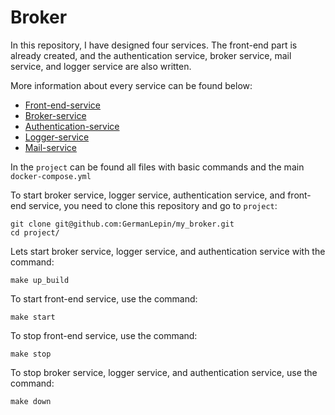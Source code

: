 Broker
=============

In this repository, I have designed four services. The front-end part is already created, and the authentication service, broker service, mail service, and logger service are also written.

More information about every service can be found below:
- [Front-end-service](/front-end-service/README.md) 
- [Broker-service](/broker-service/README.md) 
- [Authentication-service](/authentication-service/README.md) 
- [Logger-service](/logger-service/README.md) 
- [Mail-service](/mail-service/README.md) 

In the `project` can be found all files with basic commands and the main `docker-compose.yml`

To start broker service, logger service, authentication service, and front-end service, you need to clone this repository and go to `project`:
```
git clone git@github.com:GermanLepin/my_broker.git
cd project/
```

Lets start broker service, logger service, and authentication service with the command:
```
make up_build
```

To start front-end service, use the command:
```
make start
```

To stop front-end service, use the command:
```
make stop
```

To stop broker service, logger service, and authentication service, use the command:
```
make down
```



